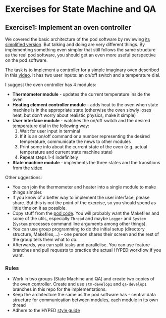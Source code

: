 # Exercises for State Machine and QA

## Exercise1: Implement an oven controller

We covered the basic architecture of the pod software by reviewing [its simplified version](https://github.com/Hyp-ed/hyped-demo/tree/develop/src).
But talking and doing are very different things. By implementing something even simpler that still follows the same structure as the real pod software,
you should get an even more useful perspective on the pod software.

The task is to implement a controller for a simple imaginary oven described in this [video](https://youtu.be/-Yicg2TTMPs). It has two user inputs: an
on/off switch and a temperature dial.

I suggest the oven controller has 4 modules:
* **Thermometer module** - updates the current temperature inside the oven
* **Heating element controller module** - adds heat to the oven when state machine is in the appropriate state (otherwise the oven slowly loses heat,
  but don't worry about realistic physics, make it simple)
* **User interface module** - watches the on/off switch and the desired temperature dial in the following way:
  1. Wait for user input in terminal
  2. If it is an on/off command or a number representing the desired temperature, communicate the news to other modules
  3. Print some info about the current state of the oven (e.g. actual temperature and current state machine state)
  4. Repeat steps 1-4 indefinitely
* **State machine module** - implements the three states and the transitions from the [video](https://youtu.be/-Yicg2TTMPs)

Other uggestions:
* You can join the thermometer and heater into a single module to make things simpler.
* If you know of a better way to implement the user interface, please share. But this is not the point of the exercise, so you should spend as little
  time on it as possible.
* Copy stuff from the [pod code](https://github.com/Hyp-ed/hyped-demo/). You will probably want the Makefiles and some of the utils, especially `Thread`
  and maybe `Logger` and `System` (`System` processes command line arguments among other things).
* You can use group programming to do the initial setup (directory structure, Makefiles,...) - one person shares their screen and the rest of the group
  tells them what to do.
* Afterwards, you can split tasks and parallelise. You can use feature branches and pull requests to practice the actual HYPED workflow if you want.

### Rules
* Work in two groups (State Machine and QA) and create two copies of the oven controller. Create and use `stm-develop1` and `qa-develop1` branches
  in this repo for the implementations.
* Keep the architecture the same as the pod software has - central data structure for communication between modules, each module in its own thread
* Adhere to the HYPED [style guide](https://hyp-ed.github.io/styleguide/)
